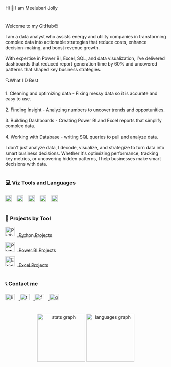 <p align="left">Hi 👋 I am Meelubari Jolly</p>

#

<p align="left">Welcome to my GitHub😊<br><br>I am a data analyst who assists energy and utility companies in transforming complex data into actionable strategies that reduce costs, enhance decision-making, and boost revenue growth.<br><br>With expertise in Power BI, Excel, SQL, and data visualization, I’ve delivered dashboards that reduced report generation time by 60% and uncovered patterns that shaped key business strategies.
  <br><br>🔍What I D Best<br><br>
  1. Cleaning and optimizing data - Fixing messy data so it is accurate and easy to use. <br><br>2. Finding Insight - Analyzing numbers to uncover trends and opportunities.<br><br>3. Building Dashboards - Creating Power BI and Excel reports that simplify complex data. <br><br>4. Working with Database - writing SQL queries to pull and analyze data.<br><br>I don't just analyze data, I decode, visualize, and strategize to turn data into smart business decisions. Whether it's optimizing performance, tracking key metrics, or uncovering hidden patterns, I help businesses make smart decisions with data.</p>

#

<div align="left">
  <h3>💻 Viz Tools and Languages</h3>
  
###

<div align="left">
  <img src="https://github.com/user-attachments/assets/2a69e0be-21d7-42c7-a683-f0a2f73974f0" height="20" alt="Excel_logo" style="padding-right: 12px;" />
  <img src="https://github.com/user-attachments/assets/e55466ed-5bb0-4e88-9d2b-0a02ba68f6be" height="20" alt="Power BI_logo" style="padding-right: 12px;" />
  <img src="https://cdn.jsdelivr.net/gh/devicons/devicon/icons/python/python-original.svg" height="20" alt="python_logo" style="padding-right: 12px;" />
  <img src="https://cdn.jsdelivr.net/gh/devicons/devicon/icons/postgresql/postgresql-original.svg" height="20" alt="postgresql_logo" style="padding-right: 12px;" />
  <img src="https://cdn.jsdelivr.net/gh/devicons/devicon/icons/sqlite/sqlite-original.svg" height="20" alt="sqlite_logo" style="padding-right: 12px;" />
</div>

#

<div align="left">
  <h3>🔧 Projects by Tool</h3>

  <!-- Python -->
  <div style="margin-bottom: 12px;">
    <a href="https://github.com/Meelubari?tab=repositories&q=topic:python" target="_blank" title="View Python Projects">
      <img src="https://cdn.jsdelivr.net/gh/devicons/devicon/icons/python/python-original.svg" height="30" alt="Python Logo" style="padding-right: 8px;" />
      <span style="vertical-align: middle; font-size: 14px;">Python Projects</span>
    </a>
  </div>

  <!-- Power BI -->
  <div style="margin-bottom: 12px;">
    <a href="https://github.com/Meelubari?tab=repositories&q=topic:power-bi" target="_blank" title="View Power BI Projects">
      <img src="https://github.com/user-attachments/assets/e55466ed-5bb0-4e88-9d2b-0a02ba68f6be" height="30" alt="Power BI Logo" style="padding-right: 8px;" />
      <span style="vertical-align: middle; font-size: 14px;">Power BI Projects</span>
    </a>
  </div>

  <!-- Excel -->
  <div>
    <a href="https://github.com/Meelubari?tab=repositories&q=topic:excel" target="_blank" title="View Excel Projects">
      <img src="https://github.com/user-attachments/assets/2a69e0be-21d7-42c7-a683-f0a2f73974f0" height="30" alt="Excel Logo" style="padding-right: 8px;" />
      <span style="vertical-align: middle; font-size: 14px;">Excel Projects</span>
    </a>
  </div>
</div>


#

<div align="left">
  <h3>📞 Contact me</h3>
<p align="left"></p>

###

<div align="left">
  <a href="https://www.linkedin.com/in/meelubari-jolly-a31a371b4" target="_blank">
    <img src="https://raw.githubusercontent.com/maurodesouza/profile-readme-generator/master/src/assets/icons/social/linkedin/default.svg" width="30" height="20" alt="linkedin logo" style="padding-right: 12px;" />
  </a>
  <a href="https://x.com/scarmeels" target="_blank">
    <img src="https://raw.githubusercontent.com/maurodesouza/profile-readme-generator/master/src/assets/icons/social/twitter/default.svg" width="30" height="20" alt="twitter logo" style="padding-right: 12px;" />
  </a>
  <a href="https://web.facebook.com/jpirated" target="_blank">
    <img src="https://raw.githubusercontent.com/maurodesouza/profile-readme-generator/master/src/assets/icons/social/facebook/default.svg" width="30" height="20" alt="facebook logo" style="padding-right: 12px;" />
  </a>
  <a href="mailto:jollymeelubari@gmail.com" target="_blank">
    <img src="https://raw.githubusercontent.com/maurodesouza/profile-readme-generator/master/src/assets/icons/social/gmail/default.svg" width="30" height="20" alt="gmail logo" style="padding-right: 12px;" />
  </a>
</div>

###

#

<div align="center">
  <img src="https://github-readme-stats.vercel.app/api?username=meelubari&hide_title=false&hide_rank=false&show_icons=true&include_all_commits=true&count_private=true&disable_animations=false&theme=dracula&locale=en&hide_border=false&order=1" height="150" alt="stats graph"  />
  <img src="https://github-readme-stats.vercel.app/api/top-langs?username=meelubari&locale=en&hide_title=false&layout=compact&card_width=320&langs_count=5&theme=dracula&hide_border=false&order=2" height="150" alt="languages graph"  />
</div>

###

#
